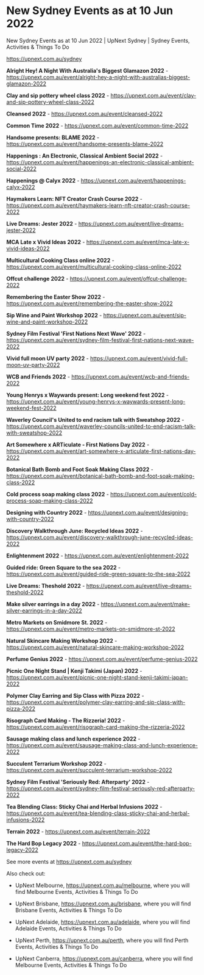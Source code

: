 # New Sydney Events as at 10 Jun 2022
New Sydney Events as at 10 Jun 2022 | UpNext Sydney | Sydney Events, Activities &amp; Things To Do

https://upnext.com.au/sydney


**Alright Hey! A Night With Australia's Biggest Glamazon 2022** - https://upnext.com.au/event/alright-hey-a-night-with-australias-biggest-glamazon-2022

**Clay and sip pottery wheel class 2022** - https://upnext.com.au/event/clay-and-sip-pottery-wheel-class-2022

**Cleansed 2022** - https://upnext.com.au/event/cleansed-2022

**Common Time 2022** - https://upnext.com.au/event/common-time-2022

**Handsome presents: BLAME 2022** - https://upnext.com.au/event/handsome-presents-blame-2022

**Happenings : An Electronic, Classical Ambient Social 2022** - https://upnext.com.au/event/happenings-an-electronic-classical-ambient-social-2022

**Happenings @ Calyx 2022** - https://upnext.com.au/event/happenings-calyx-2022

**Haymakers Learn: NFT Creator Crash Course 2022** - https://upnext.com.au/event/haymakers-learn-nft-creator-crash-course-2022

**Live Dreams: Jester 2022** - https://upnext.com.au/event/live-dreams-jester-2022

**MCA Late x Vivid Ideas 2022** - https://upnext.com.au/event/mca-late-x-vivid-ideas-2022

**Multicultural Cooking Class online 2022** - https://upnext.com.au/event/multicultural-cooking-class-online-2022

**Offcut challenge 2022** - https://upnext.com.au/event/offcut-challenge-2022

**Remembering the Easter Show 2022** - https://upnext.com.au/event/remembering-the-easter-show-2022

**Sip Wine and Paint Workshop 2022** - https://upnext.com.au/event/sip-wine-and-paint-workshop-2022

**Sydney Film Festival 'First Nations Next Wave' 2022** - https://upnext.com.au/event/sydney-film-festival-first-nations-next-wave-2022

**Vivid full moon UV party 2022** - https://upnext.com.au/event/vivid-full-moon-uv-party-2022

**WCB and Friends 2022** - https://upnext.com.au/event/wcb-and-friends-2022

**Young Henrys x Waywards present: Long weekend fest 2022** - https://upnext.com.au/event/young-henrys-x-waywards-present-long-weekend-fest-2022

**Waverley Council's United to end racism talk with Sweatshop 2022** - https://upnext.com.au/event/waverley-councils-united-to-end-racism-talk-with-sweatshop-2022

**Art Somewhere x ARTiculate - First Nations Day 2022** - https://upnext.com.au/event/art-somewhere-x-articulate-first-nations-day-2022

**Botanical Bath Bomb and Foot Soak Making Class 2022** - https://upnext.com.au/event/botanical-bath-bomb-and-foot-soak-making-class-2022

**Cold process soap making class 2022** - https://upnext.com.au/event/cold-process-soap-making-class-2022

**Designing with Country 2022** - https://upnext.com.au/event/designing-with-country-2022

**Discovery Walkthrough June: Recycled Ideas 2022** - https://upnext.com.au/event/discovery-walkthrough-june-recycled-ideas-2022

**Enlightenment 2022** - https://upnext.com.au/event/enlightenment-2022

**Guided ride: Green Square to the sea 2022** - https://upnext.com.au/event/guided-ride-green-square-to-the-sea-2022

**Live Dreams: Theshold 2022** - https://upnext.com.au/event/live-dreams-theshold-2022

**Make silver earrings in a day 2022** - https://upnext.com.au/event/make-silver-earrings-in-a-day-2022

**Metro Markets on Smidmore St. 2022** - https://upnext.com.au/event/metro-markets-on-smidmore-st-2022

**Natural Skincare Making Workshop 2022** - https://upnext.com.au/event/natural-skincare-making-workshop-2022

**Perfume Genius 2022** - https://upnext.com.au/event/perfume-genius-2022

**Picnic One Night Stand | Kenji Takimi (Japan) 2022** - https://upnext.com.au/event/picnic-one-night-stand-kenji-takimi-japan-2022

**Polymer Clay Earring and Sip Class with Pizza 2022** - https://upnext.com.au/event/polymer-clay-earring-and-sip-class-with-pizza-2022

**Risograph Card Making - The Rizzeria! 2022** - https://upnext.com.au/event/risograph-card-making-the-rizzeria-2022

**Sausage making class and lunch experience 2022** - https://upnext.com.au/event/sausage-making-class-and-lunch-experience-2022

**Succulent Terrarium Workshop 2022** - https://upnext.com.au/event/succulent-terrarium-workshop-2022

**Sydney Film Festival 'Seriously Red: Afterparty' 2022** - https://upnext.com.au/event/sydney-film-festival-seriously-red-afterparty-2022

**Tea Blending Class: Sticky Chai and Herbal Infusions 2022** - https://upnext.com.au/event/tea-blending-class-sticky-chai-and-herbal-infusions-2022

**Terrain 2022** - https://upnext.com.au/event/terrain-2022

**The Hard Bop Legacy 2022** - https://upnext.com.au/event/the-hard-bop-legacy-2022



See more events at https://upnext.com.au/sydney


Also check out:

* UpNext Melbourne, https://upnext.com.au/melbourne, where you will find Melbourne Events, Activities & Things To Do

* UpNext Brisbane, https://upnext.com.au/brisbane, where you will find Brisbane Events, Activities & Things To Do

* UpNext Adelaide, https://upnext.com.au/adelaide, where you will find Adelaide Events, Activities & Things To Do

* UpNext Perth, https://upnext.com.au/perth, where you will find Perth Events, Activities & Things To Do

* UpNext Canberra, https://upnext.com.au/canberra, where you will find Melbourne Events, Activities & Things To Do